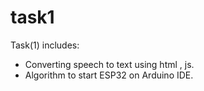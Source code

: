 # task1
Task(1) includes:
- Converting speech to text using html , js.
- Algorithm to start ESP32 on Arduino IDE.
